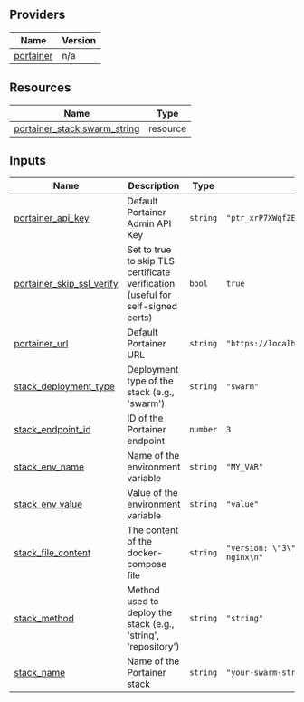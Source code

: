 <!-- BEGIN_TF_DOCS -->


## Providers

| Name | Version |
|------|---------|
| <a name="provider_portainer"></a> [portainer](#provider\_portainer) | n/a |

## Resources

| Name | Type |
|------|------|
| [portainer_stack.swarm_string](https://registry.terraform.io/providers/portainer/portainer/latest/docs/resources/stack) | resource |

## Inputs

| Name | Description | Type | Default | Required |
|------|-------------|------|---------|:--------:|
| <a name="input_portainer_api_key"></a> [portainer\_api\_key](#input\_portainer\_api\_key) | Default Portainer Admin API Key | `string` | `"ptr_xrP7XWqfZEOoaCJRu5c8qKaWuDtVc2Zb07Q5g22YpS8="` | no |
| <a name="input_portainer_skip_ssl_verify"></a> [portainer\_skip\_ssl\_verify](#input\_portainer\_skip\_ssl\_verify) | Set to true to skip TLS certificate verification (useful for self-signed certs) | `bool` | `true` | no |
| <a name="input_portainer_url"></a> [portainer\_url](#input\_portainer\_url) | Default Portainer URL | `string` | `"https://localhost:9443"` | no |
| <a name="input_stack_deployment_type"></a> [stack\_deployment\_type](#input\_stack\_deployment\_type) | Deployment type of the stack (e.g., 'swarm') | `string` | `"swarm"` | no |
| <a name="input_stack_endpoint_id"></a> [stack\_endpoint\_id](#input\_stack\_endpoint\_id) | ID of the Portainer endpoint | `number` | `3` | no |
| <a name="input_stack_env_name"></a> [stack\_env\_name](#input\_stack\_env\_name) | Name of the environment variable | `string` | `"MY_VAR"` | no |
| <a name="input_stack_env_value"></a> [stack\_env\_value](#input\_stack\_env\_value) | Value of the environment variable | `string` | `"value"` | no |
| <a name="input_stack_file_content"></a> [stack\_file\_content](#input\_stack\_file\_content) | The content of the docker-compose file | `string` | `"version: \"3\"\nservices:\n  web:\n    image: nginx\n"` | no |
| <a name="input_stack_method"></a> [stack\_method](#input\_stack\_method) | Method used to deploy the stack (e.g., 'string', 'repository') | `string` | `"string"` | no |
| <a name="input_stack_name"></a> [stack\_name](#input\_stack\_name) | Name of the Portainer stack | `string` | `"your-swarm-string"` | no |
<!-- END_TF_DOCS -->